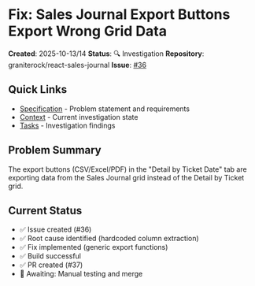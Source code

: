 # Fix: Sales Journal Export Buttons Export Wrong Grid Data

**Created**: 2025-10-13/14
**Status**: 🔍 Investigation
**Repository**: graniterock/react-sales-journal
**Issue**: [#36](https://github.com/graniterock/react-sales-journal/issues/36)

## Quick Links
- [Specification](./spec.md) - Problem statement and requirements
- [Context](./context.md) - Current investigation state
- [Tasks](./tasks/) - Investigation findings

## Problem Summary
The export buttons (CSV/Excel/PDF) in the "Detail by Ticket Date" tab are exporting data from the Sales Journal grid instead of the Detail by Ticket grid.

## Current Status
- ✅ Issue created (#36)
- ✅ Root cause identified (hardcoded column extraction)
- ✅ Fix implemented (generic export functions)
- ✅ Build successful
- ✅ PR created (#37)
- 🧪 Awaiting: Manual testing and merge
